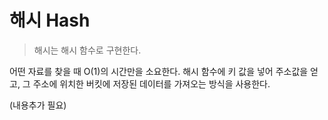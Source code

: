# 해시 Hash

> 해시는 해시 함수로 구현한다.

어떤 자료를 찾을 때 O(1)의 시간만을 소요한다.
해시 함수에 키 값을 넣어 주소값을 얻고, 그 주소에 위치한 버킷에 저장된 데이터를 가져오는 방식을 사용한다.

(내용추가 필요)
